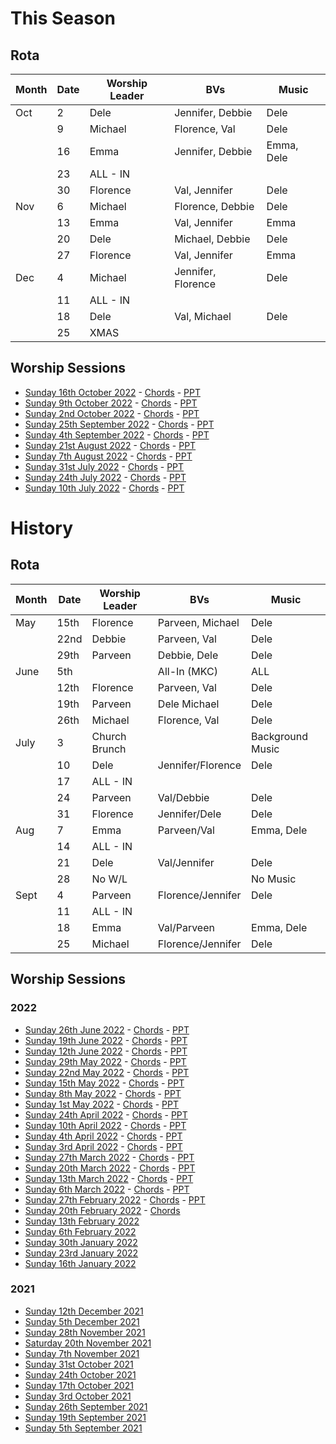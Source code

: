 # This Season

## Rota

Month | Date | Worship Leader | BVs | Music
--- | --- | --- | --- | ---
Oct | 2 | Dele | Jennifer, Debbie | Dele
     | 9 | Michael | Florence, Val | Dele
     | 16 | Emma | Jennifer, Debbie | Emma, Dele
     | 23 | ALL - IN |  | 
	 | 30 | Florence | Val, Jennifer | Dele
Nov  | 6 | Michael | Florence, Debbie | Dele
     | 13 | Emma | Val, Jennifer | Emma
	 | 20 | Dele | Michael, Debbie | Dele 
	 | 27 | Florence | Val, Jennifer | Emma
Dec  | 4 | Michael | Jennifer, Florence | Dele
     | 11 | ALL - IN |  | 	
     | 18 | Dele | Val, Michael |Dele	 
     | 25 | XMAS |  | 	 	 

## Worship Sessions

- [Sunday 16th October 2022](https://hoo-are-ya.github.io/worship/songs_2022-10-16.pdf) - [Chords](https://hoo-are-ya.github.io/worship/chords_2022-10-16.pdf)  - [PPT](https://hoo-are-ya.github.io/worship/songs_2022-10-16.pptx)
- [Sunday 9th October 2022](https://hoo-are-ya.github.io/worship/songs_2022-10-09.pdf) - [Chords](https://hoo-are-ya.github.io/worship/chords_2022-10-09.pdf)  - [PPT](https://hoo-are-ya.github.io/worship/songs_2022-10-09.pptx)
- [Sunday 2nd October 2022](https://hoo-are-ya.github.io/worship/songs_2022-10-02.pdf) - [Chords](https://hoo-are-ya.github.io/worship/chords_2022-10-02.pdf)  - [PPT](https://hoo-are-ya.github.io/worship/songs_2022-10-02.pptx)
- [Sunday 25th September 2022](https://hoo-are-ya.github.io/worship/songs_2022-09-25.pdf) - [Chords](https://hoo-are-ya.github.io/worship/chords_2022-09-25.pdf)  - [PPT](https://hoo-are-ya.github.io/worship/songs_2022-09-25.pptx)
- [Sunday 4th September 2022](https://hoo-are-ya.github.io/worship/songs_2022-09-04.pdf) - [Chords](https://hoo-are-ya.github.io/worship/chords_2022-09-04.pdf)  - [PPT](https://hoo-are-ya.github.io/worship/songs_2022-09-04.pptx)
- [Sunday 21st August 2022](https://hoo-are-ya.github.io/worship/songs_2022-08-21.pdf) - [Chords](https://hoo-are-ya.github.io/worship/chords_2022-08-21.pdf)  - [PPT](https://hoo-are-ya.github.io/worship/songs_2022-08-21.pptx)
- [Sunday 7th August 2022](https://hoo-are-ya.github.io/worship/songs_2022-08-07.pdf) - [Chords](https://hoo-are-ya.github.io/worship/chords_2022-08-07.pdf)  - [PPT](https://hoo-are-ya.github.io/worship/songs_2022-08-07.pptx)
- [Sunday 31st July 2022](https://hoo-are-ya.github.io/worship/songs_2022-07-31.pdf) - [Chords](https://hoo-are-ya.github.io/worship/chords_2022-07-31.pdf)  - [PPT](https://hoo-are-ya.github.io/worship/songs_2022-07-31.pptx)
- [Sunday 24th July 2022](https://hoo-are-ya.github.io/worship/songs_2022-07-24.pdf) - [Chords](https://hoo-are-ya.github.io/worship/chords_2022-07-24.pdf)  - [PPT](https://hoo-are-ya.github.io/worship/songs_2022-07-24.pptx)
- [Sunday 10th July 2022](https://hoo-are-ya.github.io/worship/songs_2022-07-10.pdf) - [Chords](https://hoo-are-ya.github.io/worship/chords_2022-07-10.pdf)  - [PPT](https://hoo-are-ya.github.io/worship/songs_2022-07-10.pptx)


# History

## Rota

Month | Date | Worship Leader | BVs | Music
--- | --- | --- | --- | ---
May | 15th | Florence |Parveen, Michael | Dele
    | 22nd | Debbie |Parveen, Val | Dele
    | 29th | Parveen |Debbie, Dele | Dele
June| 5th  | | All-In (MKC) | ALL | ALL
    | 12th | Florence |Parveen, Val | Dele
	| 19th | Parveen | Dele Michael | Dele
    | 26th | Michael | Florence, Val | Dele
July| 3 | Church Brunch |  | Background Music
    | 10 | Dele | Jennifer/Florence | Dele
    | 17 | ALL - IN |  | 
    | 24 | Parveen | Val/Debbie | Dele
	| 31 | Florence | Jennifer/Dele | Dele
Aug | 7 | Emma | Parveen/Val | Emma, Dele
    | 14 | ALL - IN |  | 
	| 21 | Dele | Val/Jennifer | Dele 
	| 28 | No W/L |  | No Music
Sept| 4 | Parveen | Florence/Jennifer | Dele
    | 11 | ALL - IN |  | 	
    | 18 | Emma | Val/Parveen | Emma, Dele	 
    | 25 | Michael | Florence/Jennifer | Dele	 

## Worship Sessions

### 2022

- [Sunday 26th June 2022](https://hoo-are-ya.github.io/worship/songs_2022-06-26.pdf) - [Chords](https://hoo-are-ya.github.io/worship/chords_2022-06-26.pdf)  - [PPT](https://hoo-are-ya.github.io/worship/songs_2022-06-26.pptx)
- [Sunday 19th June 2022](https://hoo-are-ya.github.io/worship/songs_2022-06-19.pdf) - [Chords](https://hoo-are-ya.github.io/worship/chords_2022-06-19.pdf)  - [PPT](https://hoo-are-ya.github.io/worship/songs_2022-06-19.pptx)
- [Sunday 12th June 2022](https://hoo-are-ya.github.io/worship/songs_2022-06-12.pdf) - [Chords](https://hoo-are-ya.github.io/worship/chords_2022-06-12.pdf)  - [PPT](https://hoo-are-ya.github.io/worship/songs_2022-06-12.pptx)
- [Sunday 29th May 2022](https://hoo-are-ya.github.io/worship/songs_2022-05-29.pdf) - [Chords](https://hoo-are-ya.github.io/worship/chords_2022-05-29.pdf)  - [PPT](https://hoo-are-ya.github.io/worship/songs_2022-05-29.pptx)
- [Sunday 22nd May 2022](https://hoo-are-ya.github.io/worship/songs_2022-05-22.pdf) - [Chords](https://hoo-are-ya.github.io/worship/chords_2022-05-22.pdf)  - [PPT](https://hoo-are-ya.github.io/worship/songs_2022-05-22.pptx)
- [Sunday 15th May 2022](https://hoo-are-ya.github.io/worship/songs_2022-05-15.pdf) - [Chords](https://hoo-are-ya.github.io/worship/chords_2022-05-15.pdf)  - [PPT](https://hoo-are-ya.github.io/worship/songs_2022-05-15.pptx)
- [Sunday 8th May 2022](https://hoo-are-ya.github.io/worship/songs_2022-05-08.pdf) - [Chords](https://hoo-are-ya.github.io/worship/chords_2022-05-08.pdf)  - [PPT](https://hoo-are-ya.github.io/worship/songs_2022-05-08.pptx)
- [Sunday 1st May 2022](https://hoo-are-ya.github.io/worship/songs_2022-05-01.pdf) - [Chords](https://hoo-are-ya.github.io/worship/chords_2022-05-01.pdf)  - [PPT](https://hoo-are-ya.github.io/worship/songs_2022-05-01.pptx)
- [Sunday 24th April 2022](https://hoo-are-ya.github.io/worship/songs_2022-04-24.pdf) - [Chords](https://hoo-are-ya.github.io/worship/chords_2022-04-24.pdf)  - [PPT](https://hoo-are-ya.github.io/worship/songs_2022-04-24.pptx)
- [Sunday 10th April 2022](https://hoo-are-ya.github.io/worship/songs_2022-04-10.pdf) - [Chords](https://hoo-are-ya.github.io/worship/chords_2022-04-10.pdf)  - [PPT](https://hoo-are-ya.github.io/worship/songs_2022-04-10.pptx)
- [Sunday 4th April 2022](https://hoo-are-ya.github.io/worship/songs_2022-04-04.pdf) - [Chords](https://hoo-are-ya.github.io/worship/chords_2022-04-04.pdf)  - [PPT](https://hoo-are-ya.github.io/worship/songs_2022-04-04.pptx)
- [Sunday 3rd April 2022](https://hoo-are-ya.github.io/worship/songs_2022-04-03.pdf) - [Chords](https://hoo-are-ya.github.io/worship/chords_2022-04-03.pdf)  - [PPT](https://hoo-are-ya.github.io/worship/songs_2022-04-03.pptx)
- [Sunday 27th March 2022](https://hoo-are-ya.github.io/worship/songs_2022-03-27.pdf) - [Chords](https://hoo-are-ya.github.io/worship/chords_2022-03-27.pdf)  - [PPT](https://hoo-are-ya.github.io/worship/songs_2022-03-27.pptx)
- [Sunday 20th March 2022](https://hoo-are-ya.github.io/worship/songs_2022-03-20.pdf) - [Chords](https://hoo-are-ya.github.io/worship/chords_2022-03-20.pdf)  - [PPT](https://hoo-are-ya.github.io/worship/songs_2022-03-20.pptx)
- [Sunday 13th March 2022](https://hoo-are-ya.github.io/worship/songs_2022-03-13.pdf) - [Chords](https://hoo-are-ya.github.io/worship/chords_2022-03-13.pdf)  - [PPT](https://hoo-are-ya.github.io/worship/songs_2022-03-13.pptx)
- [Sunday 6th March 2022](https://hoo-are-ya.github.io/worship/songs_2022-03-06.pdf) - [Chords](https://hoo-are-ya.github.io/worship/chords_2022-03-06.pdf)  - [PPT](https://hoo-are-ya.github.io/worship/songs_2022-03-06.pptx)
- [Sunday 27th February 2022](https://hoo-are-ya.github.io/worship/songs_27-02-2022.pdf) - [Chords](https://hoo-are-ya.github.io/worship/chords_27-02-2022.pdf)  - [PPT](https://hoo-are-ya.github.io/worship/chords_27-02-2022.pptx)
- [Sunday 20th February 2022](https://hoo-are-ya.github.io/worship/songs_20-02-2022.pdf) - [Chords](https://hoo-are-ya.github.io/worship/chords_20-02-2022.pdf)
- [Sunday 13th February 2022](https://hoo-are-ya.github.io/worship/songs_13-02-2022.pdf)
- [Sunday 6th February 2022](https://hoo-are-ya.github.io/worship/songs_06-02-2022.pdf)
- [Sunday 30th January 2022](https://hoo-are-ya.github.io/worship/songs_30-01-2022.pdf)
- [Sunday 23rd January 2022](https://hoo-are-ya.github.io/worship/songs_23-01-2022-2.pdf)
- [Sunday 16th January 2022](https://hoo-are-ya.github.io/worship/songs_16-01-2022.pdf)

### 2021

- [Sunday 12th December 2021](https://hoo-are-ya.github.io/worship/songs_12-12-2021.pdf)
- [Sunday 5th December 2021](https://hoo-are-ya.github.io/worship/songs_5-12-2021.pdf)
- [Sunday 28th November 2021](https://hoo-are-ya.github.io/worship/songs_28-11-2021.pdf)
- [Saturday 20th November 2021](https://hoo-are-ya.github.io/worship/songs_20-11-2021.pdf)
- [Sunday 7th November 2021](https://hoo-are-ya.github.io/worship/songs_7-11-2021-2.pdf)
- [Sunday 31st October 2021](https://hoo-are-ya.github.io/worship/songs_31-10-2021.pdf)
- [Sunday 24th October 2021](https://hoo-are-ya.github.io/worship/songs_24-10-2021.pdf)
- [Sunday 17th October 2021](https://hoo-are-ya.github.io/worship/songs_17-10-2021.pdf)
- [Sunday 3rd October 2021](https://hoo-are-ya.github.io/worship/songs_03-10-2021.pdf)
- [Sunday 26th September 2021](https://hoo-are-ya.github.io/worship/songs_26-08-2021.pdf)
- [Sunday 19th September 2021](https://hoo-are-ya.github.io/worship/songs_19-08-2021-3.pdf)
- [Sunday 5th September 2021](https://hoo-are-ya.github.io/worship/songs_5-08-2021-2.pdf)
